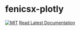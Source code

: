 # fenicsx-plotly

[![MIT](https://img.shields.io/github/license/finsberg/fenicsx_plotly)](LICENSE)
[Read Latest Documentation](https://finsberg.github.io/fenicsx_plotly/)
